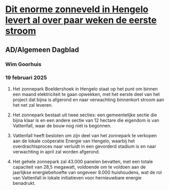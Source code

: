 # [Dit enorme zonneveld in Hengelo levert al over paar weken de eerste stroom](https://advance.lexis.com/api/document?collection=news&id=urn:contentItem:6F5B-KRF3-RRR4-50B6-00000-00&context=1519360)
## AD/Algemeen Dagblad
### Wim Goorhuis
### 19 februari 2025

1. Het zonnepark Boeldershoek in Hengelo staat op het punt om binnen een maand elektriciteit te gaan opwekken, met het eerste deel van het project dat bijna is afgerond en naar verwachting binnenkort stroom aan het net zal leveren.

2. Het zonnepark bestaat uit twee secties: een gemeentelijke sectie die bijna klaar is en een andere sectie van 12 hectare die eigendom is van Vattenfall, waar de bouw nog niet is begonnen.

3. Vattenfall heeft besloten om zijn deel van het zonnepark te verkopen aan de lokale coöperatie Energie van Hengelo, waarbij het overdrachtsproces naar verluidt in een gevorderd stadium is en naar verwachting in april zal worden afgerond.

4. Het gehele zonnepark zal 43.000 panelen bevatten, met een totale capaciteit van 28,5 megawatt, voldoende om te voldoen aan de jaarlijkse energiebehoefte van ongeveer 8.000 huishoudens, wat de rol van Vattenfall in lokale initiatieven voor hernieuwbare energie benadrukt.